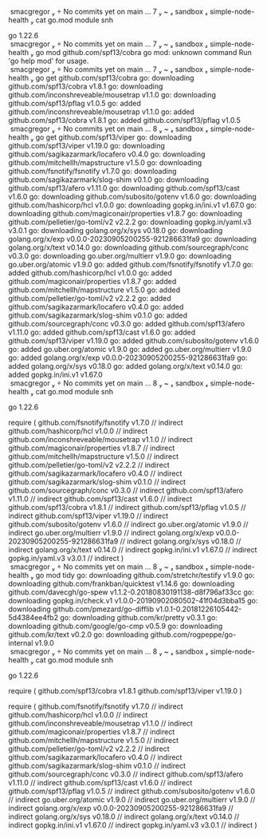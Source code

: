  smacgregor   No commits yet on main … 7  ~  sandbox  simple-node-health  cat go.mod
module snh

go 1.22.6
 smacgregor   No commits yet on main … 7  ~  sandbox  simple-node-health  go mod github.com/spf13/cobra
go mod: unknown command
Run 'go help mod' for usage.
 smacgregor   No commits yet on main … 7  ~  sandbox  simple-node-health  go get github.com/spf13/cobra
go: downloading github.com/spf13/cobra v1.8.1
go: downloading github.com/inconshreveable/mousetrap v1.1.0
go: downloading github.com/spf13/pflag v1.0.5
go: added github.com/inconshreveable/mousetrap v1.1.0
go: added github.com/spf13/cobra v1.8.1
go: added github.com/spf13/pflag v1.0.5
 smacgregor   No commits yet on main … 8  ~  sandbox  simple-node-health  go get github.com/spf13/viper
go: downloading github.com/spf13/viper v1.19.0
go: downloading github.com/sagikazarmark/locafero v0.4.0
go: downloading github.com/mitchellh/mapstructure v1.5.0
go: downloading github.com/fsnotify/fsnotify v1.7.0
go: downloading github.com/sagikazarmark/slog-shim v0.1.0
go: downloading github.com/spf13/afero v1.11.0
go: downloading github.com/spf13/cast v1.6.0
go: downloading github.com/subosito/gotenv v1.6.0
go: downloading github.com/hashicorp/hcl v1.0.0
go: downloading gopkg.in/ini.v1 v1.67.0
go: downloading github.com/magiconair/properties v1.8.7
go: downloading github.com/pelletier/go-toml/v2 v2.2.2
go: downloading gopkg.in/yaml.v3 v3.0.1
go: downloading golang.org/x/sys v0.18.0
go: downloading golang.org/x/exp v0.0.0-20230905200255-921286631fa9
go: downloading golang.org/x/text v0.14.0
go: downloading github.com/sourcegraph/conc v0.3.0
go: downloading go.uber.org/multierr v1.9.0
go: downloading go.uber.org/atomic v1.9.0
go: added github.com/fsnotify/fsnotify v1.7.0
go: added github.com/hashicorp/hcl v1.0.0
go: added github.com/magiconair/properties v1.8.7
go: added github.com/mitchellh/mapstructure v1.5.0
go: added github.com/pelletier/go-toml/v2 v2.2.2
go: added github.com/sagikazarmark/locafero v0.4.0
go: added github.com/sagikazarmark/slog-shim v0.1.0
go: added github.com/sourcegraph/conc v0.3.0
go: added github.com/spf13/afero v1.11.0
go: added github.com/spf13/cast v1.6.0
go: added github.com/spf13/viper v1.19.0
go: added github.com/subosito/gotenv v1.6.0
go: added go.uber.org/atomic v1.9.0
go: added go.uber.org/multierr v1.9.0
go: added golang.org/x/exp v0.0.0-20230905200255-921286631fa9
go: added golang.org/x/sys v0.18.0
go: added golang.org/x/text v0.14.0
go: added gopkg.in/ini.v1 v1.67.0
 smacgregor   No commits yet on main … 8  ~  sandbox  simple-node-health  cat go.mod
module snh

go 1.22.6

require (
	github.com/fsnotify/fsnotify v1.7.0 // indirect
	github.com/hashicorp/hcl v1.0.0 // indirect
	github.com/inconshreveable/mousetrap v1.1.0 // indirect
	github.com/magiconair/properties v1.8.7 // indirect
	github.com/mitchellh/mapstructure v1.5.0 // indirect
	github.com/pelletier/go-toml/v2 v2.2.2 // indirect
	github.com/sagikazarmark/locafero v0.4.0 // indirect
	github.com/sagikazarmark/slog-shim v0.1.0 // indirect
	github.com/sourcegraph/conc v0.3.0 // indirect
	github.com/spf13/afero v1.11.0 // indirect
	github.com/spf13/cast v1.6.0 // indirect
	github.com/spf13/cobra v1.8.1 // indirect
	github.com/spf13/pflag v1.0.5 // indirect
	github.com/spf13/viper v1.19.0 // indirect
	github.com/subosito/gotenv v1.6.0 // indirect
	go.uber.org/atomic v1.9.0 // indirect
	go.uber.org/multierr v1.9.0 // indirect
	golang.org/x/exp v0.0.0-20230905200255-921286631fa9 // indirect
	golang.org/x/sys v0.18.0 // indirect
	golang.org/x/text v0.14.0 // indirect
	gopkg.in/ini.v1 v1.67.0 // indirect
	gopkg.in/yaml.v3 v3.0.1 // indirect
)
 smacgregor   No commits yet on main … 8  ~  sandbox  simple-node-health  go mod tidy
go: downloading github.com/stretchr/testify v1.9.0
go: downloading github.com/frankban/quicktest v1.14.6
go: downloading github.com/davecgh/go-spew v1.1.2-0.20180830191138-d8f796af33cc
go: downloading gopkg.in/check.v1 v1.0.0-20190902080502-41f04d3bba15
go: downloading github.com/pmezard/go-difflib v1.0.1-0.20181226105442-5d4384ee4fb2
go: downloading github.com/kr/pretty v0.3.1
go: downloading github.com/google/go-cmp v0.5.9
go: downloading github.com/kr/text v0.2.0
go: downloading github.com/rogpeppe/go-internal v1.9.0
 smacgregor   No commits yet on main … 8  ~  sandbox  simple-node-health  cat go.mod
module snh

go 1.22.6

require (
	github.com/spf13/cobra v1.8.1
	github.com/spf13/viper v1.19.0
)

require (
	github.com/fsnotify/fsnotify v1.7.0 // indirect
	github.com/hashicorp/hcl v1.0.0 // indirect
	github.com/inconshreveable/mousetrap v1.1.0 // indirect
	github.com/magiconair/properties v1.8.7 // indirect
	github.com/mitchellh/mapstructure v1.5.0 // indirect
	github.com/pelletier/go-toml/v2 v2.2.2 // indirect
	github.com/sagikazarmark/locafero v0.4.0 // indirect
	github.com/sagikazarmark/slog-shim v0.1.0 // indirect
	github.com/sourcegraph/conc v0.3.0 // indirect
	github.com/spf13/afero v1.11.0 // indirect
	github.com/spf13/cast v1.6.0 // indirect
	github.com/spf13/pflag v1.0.5 // indirect
	github.com/subosito/gotenv v1.6.0 // indirect
	go.uber.org/atomic v1.9.0 // indirect
	go.uber.org/multierr v1.9.0 // indirect
	golang.org/x/exp v0.0.0-20230905200255-921286631fa9 // indirect
	golang.org/x/sys v0.18.0 // indirect
	golang.org/x/text v0.14.0 // indirect
	gopkg.in/ini.v1 v1.67.0 // indirect
	gopkg.in/yaml.v3 v3.0.1 // indirect
)